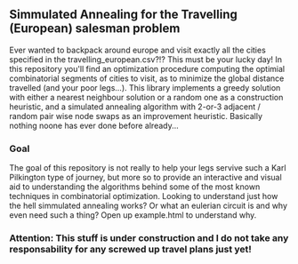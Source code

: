 ## Simmulated Annealing for the Travelling (European) salesman problem

Ever wanted to backpack around europe and visit exactly all the cities specified in the travelling_european.csv?!? This must be your lucky day! In this repository you'll find an optimization procedure computing the optimial combinatorial segments of cities to visit, as to minimize the global distance travelled (and your poor legs...). This library implements a greedy solution with either a nearest neighbour solution or a random one as a construction heuristic, and a simulated annealing algorithm with 2-or-3 adjacent / random pair wise node swaps as an improvement heuristic. Basically nothing noone has ever done before already...

### Goal

The goal of this repository is not really to help your legs servive such a Karl Pilkington type of journey, but more so to provide an interactive and visual aid to understanding the algorithms behind some of the most known techniques in combinatorial optimization. Looking to understand just how the hell simmulated annealing works? Or what an eulerian circuit is and why even need such a thing? Open up example.html to understand why.

### Attention: This stuff is under construction and I do not take any responsability for any screwed up travel plans just yet!